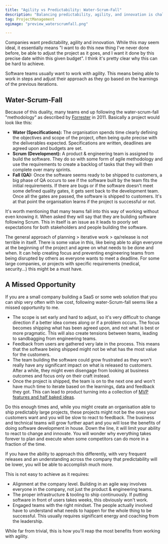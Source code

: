 ```yaml
---
title: "Agility vs Predictability: Water-Scrum-Fall"
description: "Balancing predictability, agility, and innovation is challenging, and many organisations end up with a mix of waterfall and agile methodology, which can be a big missed opportunity for some teams."
tag: ProjectManagement
ogimage: "preview_waterscrumfall.png"

---
```


Companies want predictability, agility and innovation. While this may seem ideal, it essentially means "I want to do this new thing I've never done before, be able to adjust the project as it goes, and I want it done by this precise date within this given budget". I think it's pretty clear why this can be hard to achieve.

Software teams usually want to work with agility. This means being able to work in steps and adjust their approach as they go based on the learnings of the previous iterations.

## Water-Scrum-Fall

Because of this duality, many teams end up following the water-scrum-fall "methodology" as described by [Forrester](https://www.forrester.com/report/water-scrum-fall-is-the-reality-of-agile-for-most-organizations-today/RES60109) in 2011. Basically a project would look like this:

- **Water (Specifications):** The organisation spends time clearly defining the objectives and scope of the project, often being quite precise with the deliverables expected. Specifications are written, deadlines are agreed upon and budgets are set.
- **Scrum (Development):** A product & engineering team is assigned to build the software. They do so with some form of agile methodology and use the requirements to create a backlog of tasks that they will then complete over many sprints.
- **Fall (QA):** Once the software seems ready to be shipped to customers, a big phase of QA occurs to see if the software built by the team fits the initial requirements. If there are bugs or if the software doesn't meet some defined quality gates, it gets sent back to the development team. Once all the gates are passed, the software is shipped to customers. It's at that point the organisation learns if the project is successful or not.

It's worth mentioning that many teams fall into this way of working without even knowing it. When asked they will say that they are building software following Scrum. This in itself is an issue as it leads to poorly set expectations for both stakeholders and people building the software.

The general approach of planning > iterative work > qa/release is not terrible in itself. There is some value in this, like being able to align everyone at the beginning of the project and agree on what needs to be done and when. It can help creating focus and preventing engineering teams from being disrupted by others as everyone wants to meet a deadline. For some large companies, or projects with specific requirements (medical, security...) this might be a must have.

## A Missed Opportunity

If you are a small company building a SaaS or some web solution that you can ship very often with low cost, following water-Scrum-fall seems like a missed opportunity to me.

- The scope is set early and hard to adjust, so it's very difficult to change direction if a better idea comes along or if a problem occurs. The focus becomes shipping what has been agreed upon, and not what is best or more pragmatic. This will also create tensions between teams, leading to sandbagging from engineering teams.
- Feedback from users are gathered very late in the process. This means that the software being shipped might not be what has the most value for the customers.
- The team building the software could grow frustrated as they won't really have any significant impact on what is released to customers. After a while, they might even disengage from looking at business outcomes and focus only on their craft instead.
- Once the project is shipped, the team is on to the next one and won't have much time to iterate based on the learnings, data and feedback they got. This can lead to product turning into a collection of [MVP features and half baked ideas](/blog/2024/01/09/minimum-viable-product-iterations/).

Do this enough times and, while you might create an organisation able to ship predictably large projects, these projects might not be the ones your customers want and you will be slow to react to feedback. The business and technical teams will grow further apart and you will lose the benefits of doing software development in house. Down the line, it will limit your ability to react to change and innovate. You will wonder why everything takes forever to plan and execute when some competitors can do more in a fraction of the time.

If you have the ability to approach this differently, with very frequent releases and an understanding across the company that predictability will be lower, you will be able to accomplish much more.

This is not easy to achieve as it requires:

- Alignment at the company level. Building in an agile way involves everyone in the company, not just the product & engineering teams.
- The proper infrastructure & tooling to ship continuously. If putting software in front of users takes weeks, this obviously won't work.
- Engaged teams with the right mindset. The people actually involved have to understand what needs to happen for the whole thing to be successful. This usually requires significant energy and coaching from the leadership.

While far from trivial, this is how you'll reap the most benefits from working with agility. 

